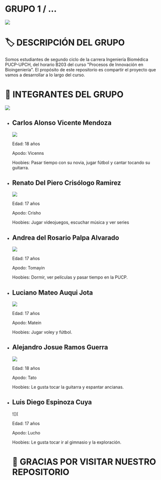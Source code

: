 # GRUPO 1 / ...
![](https://github.com/xlram27/Grupo1-PIB/blob/main/Imagenes/Procesos%20de.png)

# 🏷️ DESCRIPCIÓN DEL GRUPO
Somos estudiantes de segundo ciclo de la carrera Ingeniería Biomédica PUCP-UPCH, del horario B203 del curso "Procesos de Innovación en Bioingeniería". El propósito de este repositorio es compartir el proyecto que vamos a desarrollar a lo largo del curso.


# 📑 INTEGRANTES DEL GRUPO
![](https://github.com/xlram27/Grupo1-PIB/blob/main/Imagenes/grupo.jpg)


- ## Carlos Alonso Vicente Mendoza
  ![](https://github.com/xlram27/Grupo1-PIB/blob/main/Imagenes/alonso1.jpg)

    Edad: 18 años

    Apodo: Vicenns

    Hoobies: Pasar tiempo con su novia, jugar fútbol y cantar tocando su guitarra.

- ## Renato Del Piero Crisólogo Ramirez
  ![](https://github.com/xlram27/Grupo1-PIB/blob/main/Imagenes/renato.jpg)

     Edad: 17 años

     Apodo: Crisho

     Hoobies: Jugar videojuegos, escuchar música y ver series

- ## Andrea del Rosario Palpa Alvarado
  ![](https://github.com/xlram27/Grupo1-PIB/blob/main/Imagenes/andrea.jpg)

     Edad: 17 años

     Apodo: Tomayin

     Hoobies: Dormir, ver películas y pasar tiempo en la PUCP.

- ## Luciano Mateo Auqui Jota
  ![](https://github.com/xlram27/Grupo1-PIB/blob/main/Imagenes/mateo.jpg)

     Edad: 17 años

     Apodo: Matein

     Hoobies: Jugar voley y fútbol.

- ## Alejandro Josue Ramos Guerra
  ![](https://github.com/xlram27/Grupo1-PIB/blob/main/Imagenes/alejandro.jpg)

     Edad: 18 años

     Apodo: Tato

     Hoobies: Le gusta tocar la guitarra y espantar ancianas.

- ## Luis Diego Espinoza Cuya
  ![](

     Edad: 17 años

     Apodo: Lucho

     Hoobies: Le gusta tocar ir al gimnasio y la exploración.


  # 👋 GRACIAS POR VISITAR NUESTRO REPOSITORIO 
 

  
